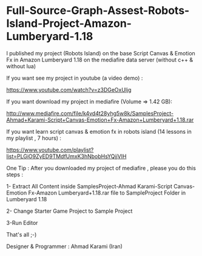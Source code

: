 # Full-Source-Graph-Assest-Robots-Island-Project-Amazon-Lumberyard-1.18

I published my project (Robots Island) on the base Script Canvas & Emotion Fx in Amazon Lumberyard 1.18 on the mediafire data server (without c++ & without lua)


If you want see my project in youtube (a video demo) :



https://www.youtube.com/watch?v=z3DGeOxUljg

If you want download my project in mediafire (Volume => 1.42 GB):



http://www.mediafire.com/file/k4vd4t28yhg5w8k/SamplesProject-Ahmad+Karami-Script+Canvas-Emotion+Fx-Amazon+Lumberyard+1.18.rar



If you want learn script canvas & emotion fx in robots island (14 lessons in my playlist , 7 hours) :



https://www.youtube.com/playlist?list=PLGiO9ZyED9TMdfUmxK3hNbobHsYQjjVlH




One Tip : After you downloaded my project of mediafire , please you do this steps :

1- Extract All Content inside SamplesProject-Ahmad Karami-Script Canvas-Emotion Fx-Amazon Lumberyard+1.18.rar file to SampleProject Folder in Lumberyard 1.18

2- Change Starter Game Project to Sample Project

3-Run Editor




That's all ;-)

Designer &amp; Programmer : Ahmad Karami (Iran)
